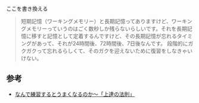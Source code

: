 ここを書き換える

> 短期記憶（ワーキングメモリー）と長期記憶ってありますけど、ワーキングメモリーっていうのはごく数秒しか残らないらしいです。それを長期記憶に移すと記憶として定着するんですけど、その長期記憶が忘れるタイミングがあって、それが24時間後、72時間後、7日後なんです。
段階的にガクガクって忘れるらしくて、そのガクを迎えないために復習をしなきゃいけない。


## 参考

* [なんで練習するとうまくなるのか～「上達の法則」](https://dailyportalz.jp/kiji/book-review-ishikawa01)
